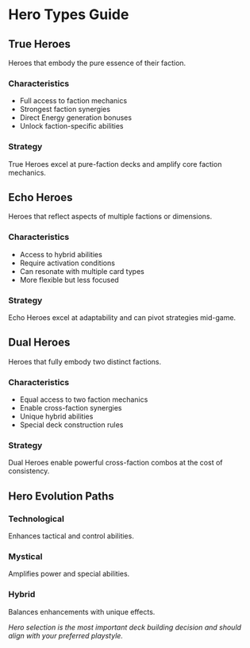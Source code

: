 # Hero Types Guide

## True Heroes
Heroes that embody the pure essence of their faction.

### Characteristics
- Full access to faction mechanics
- Strongest faction synergies
- Direct Energy generation bonuses
- Unlock faction-specific abilities

### Strategy
True Heroes excel at pure-faction decks and amplify core faction mechanics.

## Echo Heroes
Heroes that reflect aspects of multiple factions or dimensions.

### Characteristics
- Access to hybrid abilities
- Require activation conditions
- Can resonate with multiple card types
- More flexible but less focused

### Strategy
Echo Heroes excel at adaptability and can pivot strategies mid-game.

## Dual Heroes
Heroes that fully embody two distinct factions.

### Characteristics
- Equal access to two faction mechanics
- Enable cross-faction synergies
- Unique hybrid abilities
- Special deck construction rules

### Strategy
Dual Heroes enable powerful cross-faction combos at the cost of consistency.

## Hero Evolution Paths

### Technological
Enhances tactical and control abilities.

### Mystical
Amplifies power and special abilities.

### Hybrid
Balances enhancements with unique effects.

*Hero selection is the most important deck building decision and should align with your preferred playstyle.*